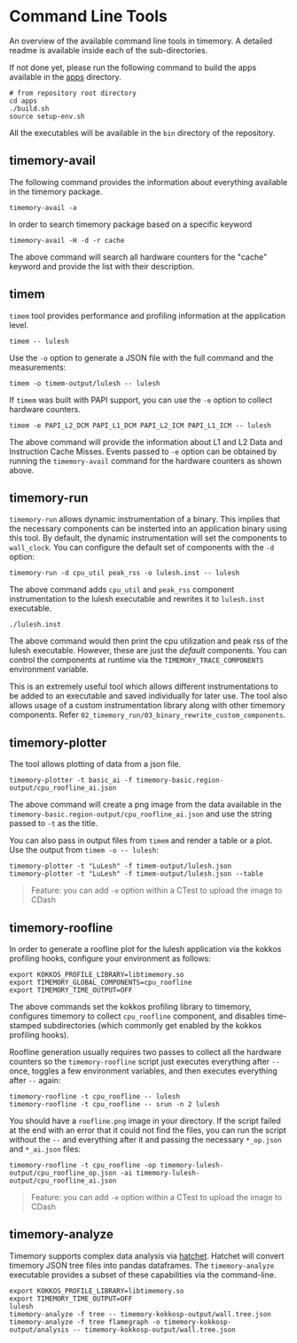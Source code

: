 # Command Line Tools

An overview of the available command line tools in timemory.
A detailed readme is available inside each of the sub-directories.

If not done yet, please run the following command to build the apps available in the [apps](../../apps/README.md) directory.

```console
# from repository root directory
cd apps
./build.sh
source setup-env.sh
```

All the executables will be available in the `bin` directory of the repository.

## timemory-avail

The following command provides the information about everything available in the timemory package.

```console
timemory-avail -a
```

In order to search timemory package based on a specific keyword

```console
timemory-avail -H -d -r cache
```

The above command will search all hardware counters for the "cache" keyword and provide the list with their description.

## timem

`timem` tool provides performance and profiling information at the application level.

```console
timem -- lulesh
```

Use the `-o` option to generate a JSON file with the full command and the measurements:

```console
timem -o timem-output/lulesh -- lulesh
```

If `timem` was built with PAPI support, you can use the `-e` option to collect hardware counters.

```console
timem -e PAPI_L2_DCM PAPI_L1_DCM PAPI_L2_ICM PAPI_L1_ICM -- lulesh
```

The above command will provide the information about L1 and L2 Data and Instruction Cache Misses.
Events passed to `-e` option can be obtained by running the `timemory-avail` command for the hardware counters as shown above.

## timemory-run

`timemory-run` allows dynamic instrumentation of a binary. This implies that the necessary components can be insterted into an application binary using this tool.
By default, the dynamic instrumentation will set the components to `wall_clock`. You can configure the default set of components with the `-d` option:

```console
timemory-run -d cpu_util peak_rss -o lulesh.inst -- lulesh
```

The above command adds `cpu_util` and `peak_rss` component instrumentation to the lulesh executable and rewrites it to `lulesh.inst` executable.

```console
./lulesh.inst
```

The above command would then print the cpu utilization and peak rss of the lulesh executable.
However, these are just the _default_ components. You can control the components at runtime via the `TIMEMORY_TRACE_COMPONENTS` environment variable.

This is an extremely useful tool which allows different instrumentations to be added to an executable and saved individually for later use.
The tool also allows usage of a custom instrumentation library along with other timemory components. Refer `02_timemory_run/03_binary_rewrite_custom_components`.

## timemory-plotter

The tool allows plotting of data from a json file.

```console
timemory-plotter -t basic_ai -f timemory-basic.region-output/cpu_roofline_ai.json
```

The above command will create a png image from the data available in the `timemory-basic.region-output/cpu_roofline_ai.json` and use the string passed to `-t` as the title.

You can also pass in output files from `timem` and render a table or a plot. Use the output from `timem -o -- lulesh`:

```console
timemory-plotter -t "LuLesh" -f timem-output/lulesh.json
timemory-plotter -t "LuLesh" -f timem-output/lulesh.json --table
```

> Feature: you can add `-e` option within a CTest to upload the image to CDash

## timemory-roofline

In order to generate a roofline plot for the lulesh application via the kokkos profiling hooks, configure your environment as follows:

```console
export KOKKOS_PROFILE_LIBRARY=libtimemory.so
export TIMEMORY_GLOBAL_COMPONENTS=cpu_roofline
export TIMEMORY_TIME_OUTPUT=OFF
```

The above commands set the kokkos profiling library to timemory, configures timemory to collect `cpu_roofline` component, and disables time-stamped subdirectories
(which commonly get enabled by the kokkos profiling hooks).

Roofline generation usually requires two passes to collect all the hardware counters so the `timemory-roofline` script just executes everything after `--` once,
toggles a few environment variables, and then executes everything after `--` again:

```console
timemory-roofline -t cpu_roofline -- lulesh
timemory-roofline -t cpu_roofline -- srun -n 2 lulesh
```

You should have a `roofline.png` image in your directory. If the script failed at the end with an error that it could not find the files,
you can run the script without the `--` and everything after it and passing the necessary `*_op.json` and `*_ai.json` files:

```console
timemory-roofline -t cpu_roofline -op timemory-lulesh-output/cpu_roofline_op.json -ai timemory-lulesh-output/cpu_roofline_ai.json
```

> Feature: you can add `-e` option within a CTest to upload the image to CDash

## timemory-analyze

Timemory supports complex data analysis via [hatchet](https://github.com/hatchet/hatchet). Hatchet will convert timemory JSON tree
files into pandas dataframes. The `timemory-analyze` executable provides a subset of these capabilities via the command-line.

```console
export KOKKOS_PROFILE_LIBRARY=libtimemory.so
export TIMEMORY_TIME_OUTPUT=OFF
lulesh
timemory-analyze -f tree -- timemory-kokkosp-output/wall.tree.json
timemory-analyze -f tree flamegraph -o timemory-kokkosp-output/analysis -- timemory-kokkosp-output/wall.tree.json
```
